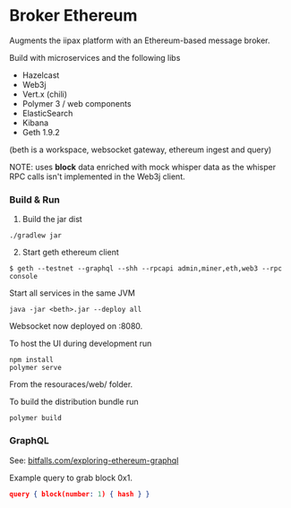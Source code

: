 # Broker Ethereum

Augments the iipax platform with an Ethereum-based message broker.

Build with microservices and the following libs

- Hazelcast
- Web3j
- Vert.x (chili)
- Polymer 3 / web components
- ElasticSearch
- Kibana
- Geth 1.9.2

(beth is a workspace, websocket gateway, ethereum ingest and query)

NOTE: uses __block__ data enriched with mock whisper data as the whisper RPC calls isn't implemented in the Web3j client. 

### Build & Run

1. Build the jar dist

```console
./gradlew jar
```

2. Start geth ethereum client

```console
$ geth --testnet --graphql --shh --rpcapi admin,miner,eth,web3 --rpc console
```

Start all services in the same JVM

```console
java -jar <beth>.jar --deploy all
```

Websocket now deployed on :8080.

To host the UI during development run

```console
npm install
polymer serve
```

From the resouraces/web/ folder.

To build the distribution bundle run

```polymer
polymer build
```

### GraphQL

See: [bitfalls.com/exploring-ethereum-graphql](https://bitfalls.com/2018/08/01/ethql-exploring-ethereum-blockchain-graphql/)

Example query to grab block 0x1.
```json
query { block(number: 1) { hash } }
```

